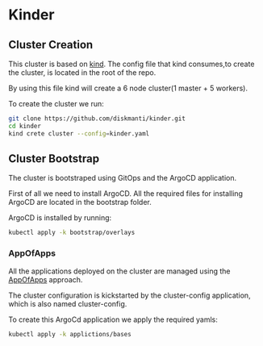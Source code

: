 # Kinder

## Cluster Creation

This cluster is based on [kind](https://kind.sigs.k8s.io/). The config file that kind consumes,to create the cluster, is located in the root of the repo.

By using this file kind will create a 6 node cluster(1 master + 5 workers).

To create the cluster we run:

```bash
git clone https://github.com/diskmanti/kinder.git
cd kinder
kind crete cluster --config=kinder.yaml
```

## Cluster Bootstrap

The cluster is bootstraped using GitOps and the ArgoCD application.

First of all we need to install ArgoCD. All the required files for installing ArgoCD are located in the bootstrap folder.

ArgoCD is installed by running:

```bash
kubectl apply -k bootstrap/overlays
```

### AppOfApps

All the applications deployed on the cluster are managed using the [AppOfApps](https://argo-cd.readthedocs.io/en/stable/operator-manual/declarative-setup/#app-of-apps) approach.

The cluster configuration is kickstarted by the cluster-config application, which is also named cluster-config.

To create this ArgoCd application we apply the required yamls:

```bash
kubectl apply -k applictions/bases
```

